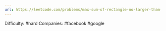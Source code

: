 ```yaml
---
url: https://leetcode.com/problems/max-sum-of-rectangle-no-larger-than-k
---
```


Difficulty: #hard
Companies: #facebook #google
